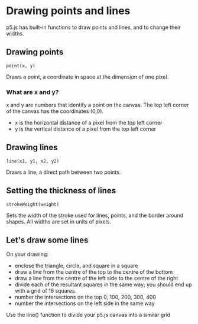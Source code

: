 # Drawing points and lines

p5.js has built-in functions to draw points and lines, and to change their widths.

## Drawing points

    point(x, y)

Draws a point, a coordinate in space at the dimension of one pixel.

### What are x and y?

x and y are numbers that identify a point on the canvas.
The top left corner of the canvas has the coordinates (0,0).

- x is the horizontal distance of a pixel from the top left corner  
- y is the vertical distance of a pixel from the top left corner

## Drawing lines

    line(x1, y1, x2, y2)

Draws a line, a direct path between two points.

## Setting the thickness of lines

    strokeWeight(weight)

Sets the width of the stroke used for lines, points, and the border around shapes. All widths are set in units of pixels.

## Let's draw some lines

On your drawing:

- enclose the triangle, circle, and square in a square
- draw a line from the centre of the top to the centre of the bottom
- draw a line from the centre of the left side to the centre of the right
- divide each of the resultant squares in the same way;
you should end up with a grid of 16 squares.
- number the intersections on the top 0, 100, 200, 300, 400
- number the intersections on the left side in the same way

Use the line() function to divide your p5.js canvas into a similar grid
